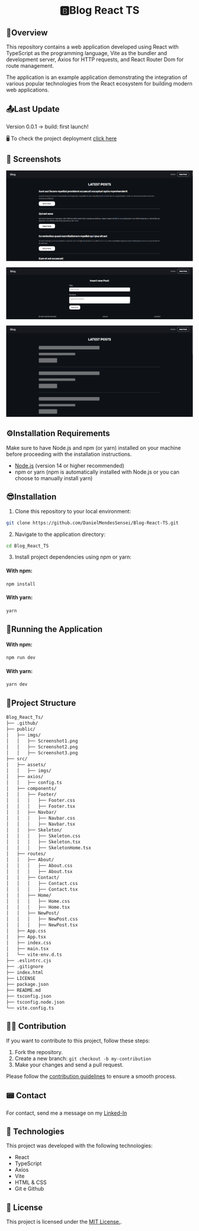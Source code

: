 <h1 align="center">🅱️Blog React TS</h1>

## 👀Overview

This repository contains a web application developed using React with TypeScript as the programming language, Vite as the bundler and development server, Axios for HTTP requests, and React Router Dom for route management.

The application is an example application demonstrating the integration of various popular technologies from the React ecosystem for building modern web applications.

## 📤Last Update

Version 0.0.1 -> build: first launch!

🖥 To check the project deployment [click here]()

## 📸 Screenshots

[![Screenshot](./public/imgs/Screenshot1.png "Click on the image to go to the site")]()

[![Screenshot](./public/imgs/Screenshot2.png "Click on the image to go to the site")]()

[![Screenshot](./public/imgs/Screenshot3.png "Click on the image to go to the site")]()

## ⚙️Installation Requirements

Make sure to have Node.js and npm (or yarn) installed on your machine before proceeding with the installation instructions.

- [Node.js](https://nodejs.org/) (version 14 or higher recommended)
- npm or yarn (npm is automatically installed with Node.js or you can choose to manually install yarn)

## 😎Installation

1. Clone this repository to your local environment:

```bash
git clone https://github.com/DanielMendesSensei/Blog-React-TS.git
```

2. Navigate to the application directory:

```bash
cd Blog_React_TS
```

3. Install project dependencies using npm or yarn:

#### With npm:

```bash
npm install
```

#### With yarn:

```bash
yarn
```

## 💽Running the Application

#### With npm:

```bash
npm run dev
```

#### With yarn:

```bash
yarn dev
```

## 📂Project Structure

```
Blog_React_Ts/
├── .github/
├── public/
│   ├── imgs/
│   │   ├── Screenshot1.png
│   │   ├── Screenshot2.png
│   │   ├── Screenshot3.png
├── src/
│   ├── assets/
│   │   ├── imgs/
│   ├── axios/
│   │   ├── config.ts
│   ├── components/
│   │   ├── Footer/
│   │   │   ├── Footer.css
│   │   │   ├── Footer.tsx
│   │   ├── Navbar/
│   │   │   ├── Navbar.css
│   │   │   ├── Navbar.tsx
│   │   ├── Skeleton/
│   │   │   ├── Skeleton.css
│   │   │   ├── Skeleton.tsx
│   │   │   ├── SkeletonHome.tsx
│   ├── routes/
│   │   ├── About/
│   │   │   ├── About.css
│   │   │   ├── About.tsx
│   │   ├── Contact/
│   │   │   ├── Contact.css
│   │   │   ├── Contact.tsx
│   │   ├── Home/
│   │   │   ├── Home.css
│   │   │   ├── Home.tsx
│   │   ├── NewPost/
│   │   │   ├── NewPost.css
│   │   │   ├── NewPost.tsx
│   ├── App.css
│   ├── App.tsx
│   ├── index.css
│   ├── main.tsx
│   └── vite-env.d.ts
├── .eslintrc.cjs
├── .gitignore
├── index.html
├── LICENSE
├── package.json
├── README.md
├── tsconfig.json
├── tsconfig.node.json
└── vite.config.ts
```

## 💪🏾 Contribution

If you want to contribute to this project, follow these steps:

1. Fork the repository.
2. Create a new branch: `git checkout -b my-contribution`
3. Make your changes and send a pull request.

Please follow the [contribution guidelines](./.github/CONTRIBUTING) to ensure a smooth process.

## 📟 Contact

For contact, send me a message on my [Linked-In](https://www.linkedin.com/in/daniel-jose-da-silva-mendes-2bb155192/)

## 🚀 Technologies

This project was developed with the following technologies:

- React
- TypeScript
- Axios
- Vite
- HTML & CSS
- Git e Github

## 📜 License

This project is licensed under the [MIT License.](../LICENSE).
